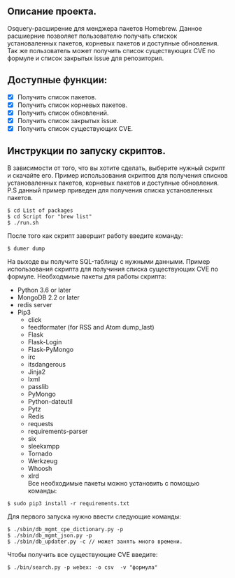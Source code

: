 ## Описание проекта.
  Osquery-расширение для менджера пакетов Homebrew. Данное расшиерние позволяет пользователю получать спискок установаленных пакетов, корневых пакетов и доступные обновления. Так же пользователь может получить список существующих CVE по формуле и список закрытых issue для репозитория.
## Доступные функции:
- [x] Получить список пакетов.
- [x] Получить список корневых пакетов.
- [x] Получить список обновлений.
- [x] Получить список закрытых issue.
- [x] Получить список существующих CVE.
## Инструкции по запуску скриптов.
  В зависимости от того, что вы хотите сделать, выберите нужный скрипт и скачайте его.
Пример использования скриптов для получения списков установаленных пакетов, корневых пакетов и доступные обновления.
P.S данный пример приведен для получения списка установленных пакетов.
```ShellSession
$ cd List of packages 
$ cd Script for "brew list"
$ ./run.sh
```
  После того как скрипт завершит работу введите команду:
```ShellSession
$ dumer dump
```
  На выходе вы получите SQL-таблицу с нужными данными.
  Пример использования скрипта для получиния списка существующих CVE по формуле.
  Необходмиые пакеты для работы скрипта:
+ Python 3.6 or later
+ MongoDB 2.2 or later
+ redis server
+ Pip3
    * click
    * feedformater (for RSS and Atom dump_last) 
    * Flask
    * Flask-Login
    * Flask-PyMongo
    * irc
    * itsdangerous
    * Jinja2
    * lxml
    * passlib
    * PyMongo
    * Python-dateutil
    * Pytz
    * Redis
    * requests
    * requirements-parser
    * six
    * sleekxmpp
    * Tornado
    * Werkzeug
    * Whoosh 
    * xlrd  
Все необходимые пакеты можно установить с помощью команды:
```ShellSession
$ sudo pip3 install -r requirements.txt
```
  Для первого запуска нужно ввести следующие команды:
```ShellSession
$ ./sbin/db_mgmt_cpe_dictionary.py -p
$ ./sbin/db_mgmt_json.py -p
$ ./sbin/db_updater.py -c // может занять много времени.
```
  Чтобы получить все существующие CVE введите:
```ShellSession
$ ./bin/search.py -p webex: -o csv  -v "формула"
```

